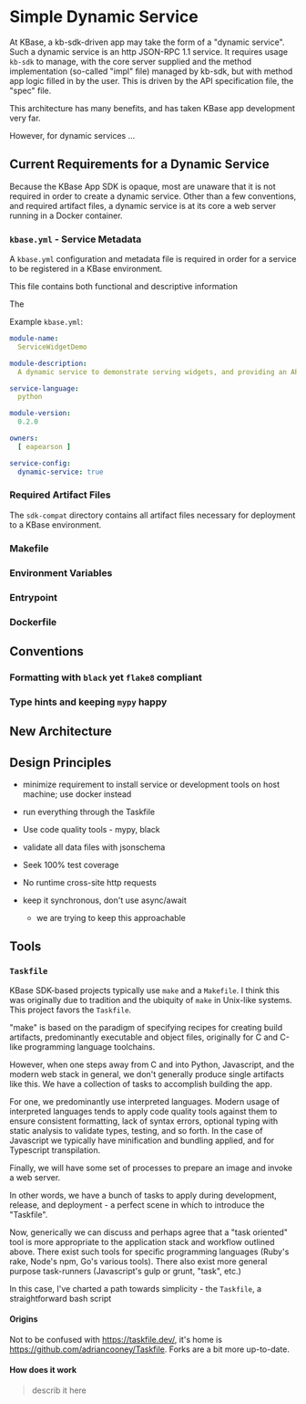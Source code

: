 # Simple Dynamic Service

At KBase, a kb-sdk-driven app may take the form of a "dynamic service". Such a dynamic service is an http JSON-RPC 1.1 service. It requires usage `kb-sdk` to manage, with the core server supplied and the method implementation (so-called "impl" file) managed by kb-sdk, but with method app logic filled in by the user. This is driven by the API specification file, the "spec" file.

This architecture has many benefits, and has taken KBase app development very far.

However, for dynamic services ...

## Current Requirements for a Dynamic Service

Because the KBase App SDK is opaque, most are unaware that it is not required in order to create a dynamic service. Other than a few conventions, and required artifact files, a dynamic service is at its core a web server running in a Docker container.


### `kbase.yml` - Service Metadata

A `kbase.yml` configuration and metadata file is required in order for a service to be registered in a KBase environment.

This file contains both functional and descriptive information 

The 

Example `kbase.yml`:

```yaml
module-name:
  ServiceWidgetDemo

module-description:
  A dynamic service to demonstrate serving widgets, and providing an API for such widgets.

service-language:
  python

module-version:
  0.2.0

owners:
  [ eapearson ]

service-config:
  dynamic-service: true

```
### Required Artifact Files

The `sdk-compat` directory contains all artifact files necessary for deployment to a KBase environment.



### Makefile

### Environment Variables

### Entrypoint

### Dockerfile

## Conventions

### Formatting with `black` yet `flake8` compliant

### Type hints and keeping `mypy` happy


## New Architecture

## Design Principles

- minimize requirement to install service or development tools on host machine; use docker instead

- run everything through the Taskfile

- Use code quality tools - mypy, black

- validate all data files with jsonschema

- Seek 100% test coverage

- No runtime cross-site http requests

- keep it synchronous, don't use async/await
  - we are trying to keep this approachable

## Tools

### `Taskfile`

KBase SDK-based projects typically use `make` and a `Makefile`. I think this was originally due to tradition and the ubiquity of `make` in Unix-like systems. This project favors the `Taskfile`. 

"make" is based on the paradigm of specifying recipes for creating build artifacts, predominantly executable and object files, originally for C and C-like programming language toolchains.

However, when one steps away from C and into Python, Javascript, and the modern web stack in general, we don't generally produce single artifacts like this. We have a collection of tasks to accomplish building the app.

For one, we predominantly use interpreted languages. Modern usage of interpreted languages tends to apply code quality tools against them to ensure consistent formatting, lack of syntax errors, optional typing with static analysis to validate types, testing, and so forth. In the case of Javascript we typically have minification and bundling applied, and for Typescript transpilation.

Finally, we will have some set of processes to prepare an image and invoke a web server.

In other words, we have a bunch of tasks to apply during development, release, and deployment - a perfect scene in which to introduce the "Taskfile".

Now, generically we can discuss and perhaps agree that a "task oriented" tool is more appropriate to the application stack and workflow outlined above. There exist such tools for specific programming languages (Ruby's rake, Node's npm, Go's various tools). There also exist more general purpose task-runners (Javascript's gulp or grunt, "task", etc.)

In this case, I've charted a path towards simplicity - the `Taskfile`, a straightforward bash script

#### Origins

Not to be confused with https://taskfile.dev/, it's home is https://github.com/adriancooney/Taskfile. Forks are a bit more up-to-date.




#### How does it work

> describ it here